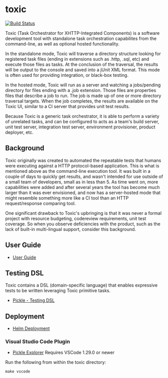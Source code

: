 # toxic

[![Build Status](https://travis-ci.org/stackct/toxic.svg?branch=master)](https://travis-ci.org/stackct/toxic)

Toxic (Task Orchestrator for XHTTP-Integrated Components) is a software development tool with standalone task orchestration capabilites from the command-line, as well as optional hosted functionality.

In the standalone mode, Toxic will traverse a directory structure looking for registered task files (ending in extensions such as .http, .sql, etc) and execute those files as tasks. At the conclusion of the traversal, the results will be output to the console and saved into a jUnit XML format. This mode is often used for providing integration, or black-box testing.

In the hosted mode, Toxic will run as a server and watching a jobs/pending directory for files ending with a .job extension. Those files are properties files that describe a job to run. The job is made up of one or more directory traversal targets. When the job completes, the results are available on the Toxic UI, similar to a CI server that provides unit test results.

Because Toxic is a generic task orchestrator, it is able to perform a variety of unrelated tasks, and can be configured to acts as a team's build server, unit test server, integration test server, environment provisioner, product deployer, etc.

## Background

Toxic originally was created to automated the repeatable tests that humans were executing against a HTTP protocol-based application. This is what is mentioned above as the command-line execution tool. It was built in a couple of days to quickly get results, and wasn't intended for use outside of a small team of developers, small as in less than 5. As time went on, more capabilities were added and after several years the tool has become much larger than it was ever envisioned, and now has a server-hosted mode that might resemble something more like a CI tool than an HTTP request/response comparing tool.

One significant drawback to Toxic's upbringing is that it was never a formal project with resource budgeting, codereview requirements, unit test coverage. So when you observe deficiencies with the product, such as the lack of built-in multi-lingual support, consider this background.

## User Guide

* [User Guide](docs/user-guide.md)

## Testing DSL

Toxic contains a DSL (domain-specific language) that enables expressive tests to be written leveraging Toxic primitive tasks.

* [Pickle - Testing DSL](docs/pickle.md)

## Deployment

* [Helm Deployment](docs/deployment.md)

### Visual Studio Code Plugin

* [Pickle Explorer](resources/vscode/pickle/README.md)
Requires VSCode 1.29.0 or newer

Run the following from within the toxic directory:

```
make vscode
```

